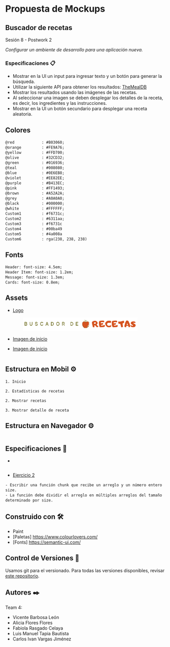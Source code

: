 # Propuesta de Mockups
## Buscador de recetas
Sesión 8 - Postwork 2

_Configurar un ambiente de desarrollo para una aplicación nueva._


### Especificaciones 📋

*	Mostrar en la UI un input para ingresar texto y un botón para generar la búsqueda.
*	Utilizar la siguiente API para obtener los resultados: [TheMealDB](https://www.themealdb.com/)
*	Mostrar los resultados usando las imágenes de las recetas.
*	Al seleccionar una imagen se deben desplegar los detalles de la receta, es decir, los ingredientes y las instrucciones.
*	Mostrar en la UI un botón secundario para desplegar una receta aleatoria.

## Colores
```
@red            : #B03060;
@orange         : #FE9A76;
@yellow         : #FFD700;
@olive          : #32CD32;
@green          : #016936;
@teal           : #008080;
@blue           : #0E6EB8;
@violet         : #EE82EE;
@purple         : #B413EC;
@pink           : #FF1493;
@brown          : #A52A2A;
@grey           : #A0A0A0;
@black          : #000000;
@white          : #FFFFFF;
Custom1         : #f6731c;
Custom2         : #6311aa;
Custom3         : #f6731c
Custom4         : #00ba49
Custom5         : #4a008a
Custom6         : rga(238, 238, 238)

```

## Fonts
```
Header: font-size: 4.5em;
Header Item: font-size: 1.2em;
Message: font-size: 1.3em;
Cards: font-size: 0.8em;
```

## Assets
* [Logo](https://github.com/14030598/santander-back-proyecto/tree/desarrollo/src/assets/mockups/propuesta2/images/busc_receta_V2.png)

<p align="center">
  <img src="images/busc_receta_V2.png" alt="Logo principal">
&nbsp; &nbsp; &nbsp; &nbsp;
</p>

* [Imagen de inicio](https://github.com/14030598/santander-back-proyecto/tree/desarrollo/src/assets/mockups/propuesta2/images/ingredientes-comida-italiana.png)

* [Imagen de inicio](https://github.com/14030598/santander-back-proyecto/blob/desarrollo/src/assets/mockups/propuesta2/images/ingredientes-comida-italiana.jpg)


```
```


## Estructura en Mobil ⚙️
```
1. Inicio
```

```
2. Estadísticas de recetas
```


```
2. Mostrar recetas
```

```
3. Mostrar detalle de receta
```


## Estructura en Navegador ⚙️
```
```

## Especificaciones 🚀

* []()

```
```


* [Ejercicio 2](https://github.com/14030598/santander-back-proyecto/blob/master/ejemplos-sesion04-postwork2.js)
```
- Escribir una función chunk que recibe un arreglo y un número entero size. 
- La función debe dividir el arreglo en múltiples arreglos del tamaño determinado por size.
```




## Construido con 🛠️

* Paint
* [Paletas] https://www.colourlovers.com/
* [Fonts] https://semantic-ui.com/


## Control de Versiones 📌

Usamos git para el versionado. Para todas las versiones disponibles, revisar [este repositorio](https://github.com/14030598/santander-back-proyecto/).

## Autores ✒️

Team 4:
- Vicente Barbosa León
- Alicia Flores Flores
- Fabiola Rasgado Celaya
- Luis Manuel Tapia Bautista
- Carlos Ivan Vargas Jiménez

